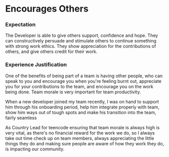 # Encourages Others

### Expectation
The Developer is able to give others support, confidence and hope. They can constructively persuade and stimulate others to continue something with strong work ethics. They show appreciation for the contributions of others, and give others credit for their work.

### Experience Justification
One of the benefits of being part of a team is having other people, who can speak to you and encourage you when you're feeling burnt out, appreciate you for your contributions to the team, and encourage you on the work being done. Team morale is very important for team productivity.

When a new developer joined my team recently, I was on hand to support him through his onboarding period, help him integrate properly with team, show him ways out of tough spots and make his transition into the team, fairly seamless

As Country Lead for teencode ensuring that team morale is always high is very vital, as there's no financial reward for the work we do, so I always take out time check up on team members, always appreciating the little things they do and making sure people are aware of how they work they do, is impacting our community.